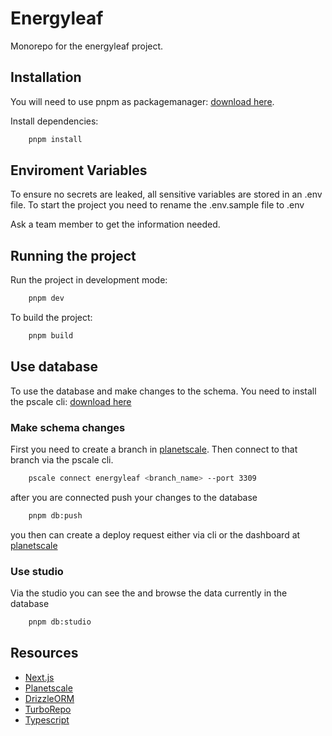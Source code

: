
# Energyleaf

Monorepo for the energyleaf project.


## Installation

You will need to use pnpm as packagemanager: [download here](https://pnpm.io/installation).


Install dependencies:
```bash
    pnpm install
```

## Enviroment Variables
To ensure no secrets are leaked, all sensitive variables are stored in an .env file.
To start the project you need to rename the .env.sample file to .env

Ask a team member to get the information needed.

## Running the project

Run the project in development mode:

```bash
    pnpm dev
```

To build the project:
```bash
    pnpm build
```

## Use database
To use the database and make changes to the schema. You need to install the pscale cli: [download here](https://planetscale.com/features/cli)

### Make schema changes
First you need to create a branch in [planetscale](https://planetscale.com). Then connect to that branch via the pscale cli.

```bash
    pscale connect energyleaf <branch_name> --port 3309
```

after you are connected push your changes to the database

```bash
    pnpm db:push
```

you then can create a deploy request either via cli or the dashboard at [planetscale](https://planetscale.com)

### Use studio
Via the studio you can see the and browse the data currently in the database

```bash
    pnpm db:studio
```

## Resources

- [Next.js](https://nextjs.org/docs)
- [Planetscale](https://planetscale.com/docs)
- [DrizzleORM](https://orm.drizzle.team/docs/overview)
- [TurboRepo](https://turbo.build/repo/docs)
- [Typescript](https://www.typescriptlang.org/docs/)
